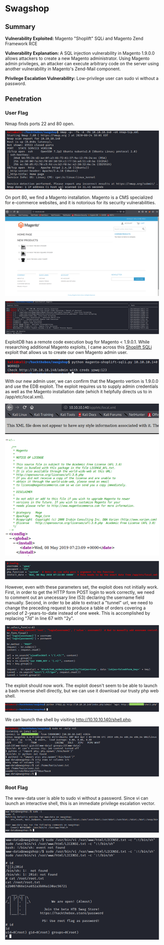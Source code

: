 # Swagshop

## Summary

**Vulnerability Exploited:** Magento "Shoplift" SQLi and Magento Zend Framework RCE

**Vulnerability Explanation:** A SQL injection vulnerability in Magento 1.9.0.0 allows attackers to create a new Magento administrator. Using Magento admin privileges, an attacker can execute arbitrary code on the server using another vulnerability in Magento's Zend-Mail component.

**Privilege Escalation Vulnerability:** Low-privilege user can sudo vi without a password.

## Penetration

### User Flag

Nmap finds ports 22 and 80 open.

![](screenshots/nmap-tcp.png)

On port 80, we find a Magento installation. Magento is a CMS specialized for e-commerce websites, and it is notorious for its security vulnerabilities.

![](screenshots/homepage.png)

![](screenshots/searchsploit-magento.png)

ExploitDB has a remote code execution bug for Magento < 1.9.0.1\. While researching additional Magento exploits, I came across this [Shoplift SQLi](https://github.com/joren485/Magento-Shoplift-SQLI/blob/master/poc.py) exploit that allows us to create our own Magento admin user.

![](screenshots/magento-shoplift.png)

With our new admin user, we can confirm that the Magento vertion is 1.9.0.0 and use the EDB exploit. The exploit requires us to supply admin credentials as well as the Magento installation date (which it helpfully directs us to in /app/etc/local.xml).

![](screenshots/install-date.png)

![](screenshots/config.png)

However, even with these parameters set, the exploit does not initially work. First, in order to get the HTTP form POST login to work correctly, we need to comment out an unecessary line (53) declaring the username field manually. Second, in order to be able to extract a "tunnel" url, we need to change the preceding request to produce a table of orders covering a period of 2-years-to-date instead of one week. This is accomplished by replacing "7d" in line 67 with "2y".

![](screenshots/code-change.png)

The exploit should now work. The exploit doesn't seem to be able to launch a bash reverse shell directly, but we can use it download our trusty php web shell.

![](screenshots/magento-rce.png)

We can launch the shell by visiting http://10.10.10.140/shell.php.

![](screenshots/www-proof.png)

### Root Flag

The www-data user is able to sudo vi without a password. Since vi can launch an interactive shell, this is an immediate privilege escalation vector.

![](screenshots/sudo-l.png)

![](screenshots/root-proof.png)